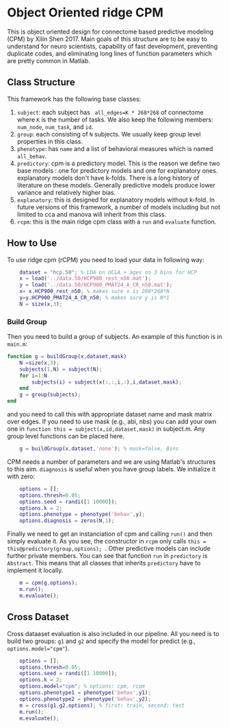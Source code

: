 # Object Oriented ridge CPM

This is object oriented design for connectome based predictive modeling (CPM) by Xilin Shen 2017. Main goals of this structure are
to be easy to understand for neuro scientists, capability of fast development, preventing duplicate codes, and eliminating long lines of function parameters which are pretty common in Matlab.
## Class Structure 
This framework has the following base classes:

1. `subject`: each subject has ``` all_edges=K * 268*268``` of connectome where ```K``` is the number of tasks. We also keep the following members: ```num_node```, ```num_task```, and ```id```. 
2. `group`: each consisting of ```N``` subjects. We usually keep group level properties in this class. 
3. `phenotype`: has ```name``` and a list of behavioral measures which is named ```all_behav```.
4. `predictory`: cpm is a predictory model. This is the reason we define two base models : one for predictory models and one for explanatory ones. 
explanatory models don't have k-folds. There is a long history of literature on these models. Generally predictive models produce lower variance and relatively higher bias. 
5. `explanatory`: this is designed for explanatory models without k-fold. In future versions of this framework, a number of models including but not limited to cca and manova
will inherit from this class. 
6. `rcpm`: this is the main ridge cpm class with a ```run``` and ```evaluate``` function. 

## How to Use
To use ridge cpm (rCPM) you need to load your data in following way:

```Matlab
    dataset = "hcp.50"; % LDA on UCLA + ages on 3 bins for HCP
    x = load('../data.50/HCP900_rest_n50.mat');
    y = load('../data.50/HCP900_PMAT24_A_CR_n50.mat');
    x= x.HCP900_rest_n50; % makes sure x is 268*268*N
    y=y.HCP900_PMAT24_A_CR_n50; % makes sure y is N*1
    N = size(x,3);
```
### Build Group
Then you need to build a group of subjects. An example of this function is in ```main.m```: 

```Matlab
function g = buildGroup(x,dataset,mask)
    N =size(x,3);
    subjects(1,N) = subject(N);
    for i=1:N
        subjects(i) = subject(x(:,:,i,:),i,dataset,mask);
    end
    g = group(subjects);
end
```
and you need to call this with appropriate dataset name and mask matrix over edges. 
If you need to use mask (e.g., abi, nbs) you can add your own one in 
```function this = subject(x,id,dataset,mask)``` in subject.m. Any group level functions can be placed here. 
```Matlab
    g = buildGroup(x,dataset,'none'); % mask=false, Bins
```
CPM needs a number of parameters and we are using Matlab's structures to this aim. ```diagnosis``` is useful when you have group labels.
We initialize it with zero:
```Matlab
    options = [];
    options.thresh=0.05;
    options.seed = randi([1 10000]);
    options.k = 2;
    options.phenotype = phenotype('behav',y);
    options.diagnosis = zeros(N,1);
```

Finally we need to get an instanciation of cpm and calling ```run()``` and then simply evaluate it. As you see, the constructor in ```rcpm``` only calls ```this = this@predictory(group,options);
```. Other predictive models can include further private members. You can see that function ```run``` in ```predictory``` is ```Abstract```.
This means that all classes that inherits ```predictory``` have to implement it locally.
```Matlab
    m = cpm(g,options);
    m.run();
    m.evaluate();
```

## Cross Dataset

Cross dataaset evaluation is also included in our pipeline. All you need is to build two groups: ```g1``` and ```g2``` and specify the model for predict (e.g., ```options.model="cpm"```).

```Matlab
    options = [];
    options.thresh=0.05;
    options.seed = randi([1 10000]);
    options.k = 2;
    options.model="cpm"; % options: cpm, rcpm
    options.phenotype1 = phenotype('behav',y1);
    options.phenotype2 = phenotype('behav',y2);
    m = cross(g1,g2,options); % first: train, second: test
    m.run();
    m.evaluate();
```
